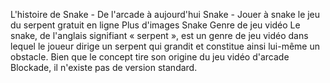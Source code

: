 L'histoire de Snake - De l'arcade à aujourd'hui
Snake - Jouer à snake le jeu du serpent gratuit en ligne
Plus d'images
Snake
Genre de jeu vidéo
Le snake, de l'anglais signifiant « serpent », est un genre de jeu vidéo dans lequel le joueur dirige un serpent qui grandit et constitue ainsi lui-même un obstacle. Bien que le concept tire son origine du jeu vidéo d'arcade Blockade, il n'existe pas de version standard.
